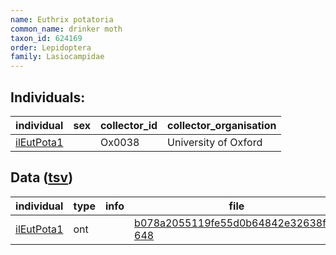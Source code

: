 ```yaml
---
name: Euthrix potatoria
common_name: drinker moth
taxon_id: 624169
order: Lepidoptera
family: Lasiocampidae
---
```


## Individuals:

| individual | sex | collector_id | collector_organisation |
| ---------- | --- | ------------ | ---------------------- |
| [ilEutPota1](ilEutPota1.md) |  | Ox0038 | University of Oxford |

## Data ([tsv](Euthrix_potatoria_data.tsv))

| individual | type | info | file |
| ---------- | ---- | ---- | ---- |
| [ilEutPota1](ilEutPota1.md) | ont |  | [b078a2055119fe55d0b64842e32638f2-648](https://darwin.cog.sanger.ac.uk/insects/Euthrix_potatoria/ilEutPota1/genomic_data/ont/ilEuthPot1.ont.fasta.gz) |
